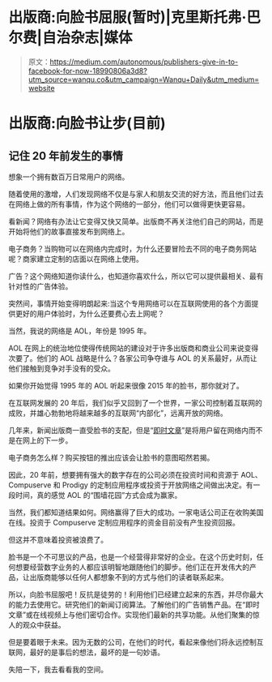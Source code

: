# 出版商:向脸书屈服(暂时)|克里斯托弗·巴尔费|自治杂志|媒体

> 原文：<https://medium.com/autonomous/publishers-give-in-to-facebook-for-now-18990806a3d8?utm_source=wanqu.co&utm_campaign=Wanqu+Daily&utm_medium=website>

# 出版商:向脸书让步(目前)

## 记住 20 年前发生的事情



想象一个拥有数百万日常用户的网络。

随着使用的激增，人们发现网络不仅是与家人和朋友交流的好方法，而且他们过去在网络上做的所有事情，作为这个网络的一部分，他们可以做得更快更容易。

看新闻？网络有办法让它变得又快又简单。出版商不再关注他们自己的网站，而是开始将他们的故事直接发布到网络上。

电子商务？当购物可以在网络内完成时，为什么还要冒险去不同的电子商务网站呢？商家建立定制的店面以在网络上使用。

广告？这个网络知道你读什么，也知道你喜欢什么，所以它可以提供最相关、最有针对性的广告体验。

突然间，事情开始变得明朗起来:当这个专用网络可以在互联网使用的各个方面提供更好的用户体验时，为什么还要费心去上网呢？

当然，我说的网络是 AOL，年份是 1995 年。



AOL 在网上的统治地位使得传统网站的建设对于许多出版商和商业公司来说变得次要了。他们的 AOL 战略是什么？各家公司争夺谁与 AOL 的关系最好，从而让他们接触到竞争对手没有的受众。

如果你开始觉得 1995 年的 AOL 听起来很像 2015 年的脸书，那你就对了。

在互联网发展的 20 年后，我们似乎又回到了一个世界，一家公司控制着互联网的成败，并雄心勃勃地将越来越多的互联网“内部化”，远离开放的网络。

几年来，新闻出版商一直受脸书的支配，但是“[即时文章](http://techcrunch.com/2015/05/12/facebook-instant-articles/)”是将用户留在网络内而不是在网上的下一步。

电子商务怎么样？购买按钮的推出应该会让脸书的意图昭然若揭。

因此，20 年前，想要拥有强大的数字存在的公司必须在投资时间和资源于 AOL、Compuserve 和 Prodigy 的定制应用程序或投资于开放网络之间做出决定。有一段时间，真的感觉 AOL 的“围墙花园”方式会成为赢家。

当然，我们都知道结果如何。网络赢得了巨大的成功。一家电话公司正在收购美国在线。投资于 Compuserve 定制应用程序的资金目前没有产生投资回报。

但这并不意味着投资被浪费了。

脸书是一个不可思议的产品，也是一个经营得非常好的企业。在这个历史时刻，任何想要经营数字业务的人都应该明智地跟随他们的脚步。他们正在开发伟大的产品，让出版商能够以任何人都想象不到的方式与他们的读者联系起来。

所以，向脸书屈服吧！反抗是徒劳的！利用他们已经建立起来的东西，并尽你最大的能力去使用它。研究他们的新闻订阅算法。了解他们的广告销售产品。在“即时文章”或在线视频上与他们密切合作。实现他们最新的共享功能。从他们聚集的惊人的观众中获益。

但是要着眼于未来。因为无数的公司，在他们的时代，看起来像他们将永远控制互联网，最好的是事后的想法，最坏的是一句妙语。

失陪一下，我去看看我的空间。



